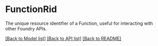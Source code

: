 # FunctionRid

The unique resource identifier of a Function, useful for interacting with other Foundry APIs.



[[Back to Model list]](../../README.md#documentation-for-models) [[Back to API list]](../../README.md#documentation-for-api-endpoints) [[Back to README]](../../README.md)
